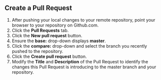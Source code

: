 
## Create a Pull Request

1. After pushing your local changes to your remote repository, point your browser to your repository on Github.com.
1. Click the **Pull Requests** tab.
1. Click the **New pull request** button.
1. Ensure the **base:** drop-down displays **master**.
1. Click the **compare:** drop-down and select the branch you recently pushed to the repository.
1. Click the **Create pull request** button.
1. Modify the **Title** and **Description** of the Pull Request to identify the changes this Pull Request is introducing to the master branch and your repository.
